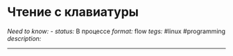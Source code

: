 # Чтение с клавиатуры
*Need to know:* -
*status:* В процессе
*format:* flow
*tegs:* #linux #programming
*description:*

---